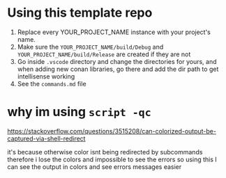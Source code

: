 # Using this template repo
1. Replace every YOUR_PROJECT_NAME instance with your project's name.
2. Make sure the `YOUR_PROJECT_NAME/build/Debug` and `YOUR_PROJECT_NAME/build/Release` are created if they are not
3. Go inside `.vscode` directory and change the directories for yours, and when adding new conan libraries, go there and add the dir path to get intellisense working
4. See the `commands.md` file

# why im using `script -qc`
https://stackoverflow.com/questions/3515208/can-colorized-output-be-captured-via-shell-redirect

it's because otherwise color isnt being redirected by subcommands therefore i lose the colors and impossible to see the errors so using this I can see the output in colors and see errors messages easier
